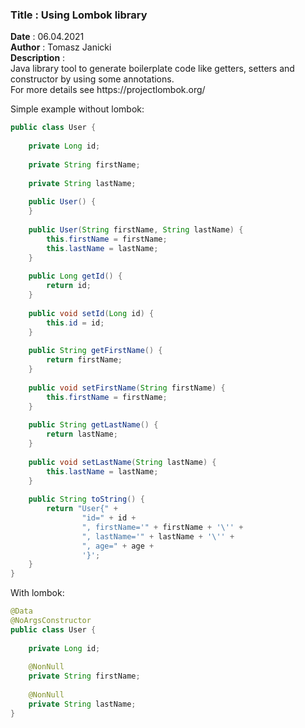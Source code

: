 <h3><b>Title</b> : Using Lombok library</h3>
<b>Date</b> : 06.04.2021 <br>
<b>Author</b> : Tomasz Janicki  <br>
<b>Description</b> : <br>
Java library tool to generate boilerplate code like getters, setters and constructor by using some annotations. <br>
For more details see https://projectlombok.org/

Simple example without lombok: <br>

```java
public class User {
	
	private Long id;
	
	private String firstName;
	
	private String lastName;
	
	public User() {
	}
	
	public User(String firstName, String lastName) {
		this.firstName = firstName;
		this.lastName = lastName;
	}
	
	public Long getId() {
		return id;
	}
	
	public void setId(Long id) {
		this.id = id;
	}
	
	public String getFirstName() {
		return firstName;
	}
	
	public void setFirstName(String firstName) {
		this.firstName = firstName;
	}
	
	public String getLastName() {
		return lastName;
	}
	
	public void setLastName(String lastName) {
		this.lastName = lastName;
	}
	
	public String toString() {
		return "User{" +
				"id=" + id +
				", firstName='" + firstName + '\'' +
				", lastName='" + lastName + '\'' +
				", age=" + age +
				'}';
	}
}
```

With lombok: <br>

```java
@Data
@NoArgsConstructor
public class User {
	
	private Long id;
	
	@NonNull
	private String firstName;
	
	@NonNull
	private String lastName;
}
```
